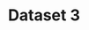 ---
layout: default
associated_platform: title
cost_to_access: 300
country: United States of America
fields_included:
- biomedical sciences
- electronics
- arts
last_edit: '2022-03-14T12:27:16.000Z'
location: www.example.com
number_of_records: '100000'
point_of_contact: agnes again
shortname: dataset_3
still_active?: true
terms_of_use: license details
title: Dataset 3
uuid: rec9PDoTtf0QEiPr6
---